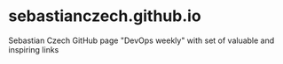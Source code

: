 # sebastianczech.github.io

Sebastian Czech GitHub page "DevOps weekly" with set of valuable and inspiring links
